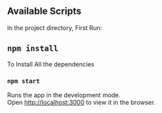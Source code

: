 
## Available Scripts

In the project directory, First Run:

## `npm install`
To Install All the dependencies

### `npm start`

Runs the app in the development mode.<br />
Open [http://localhost:3000](http://localhost:3000) to view it in the browser.

